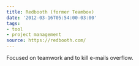 ```yaml
---
title: Redbooth (former Teambox)
date: '2012-03-16T05:54:00-03:00'
tags:
- tool
- project management
source: https://redbooth.com/
---
```

Focused on teamwork and to kill e-mails overflow.
